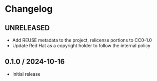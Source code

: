 # Changelog

## UNRELEASED

* Add REUSE metadata to the project, relicense portions to CC0-1.0
* Update Red Hat as a copyright holder to follow the internal policy

## 0.1.0 / 2024-10-16

* Initial release
